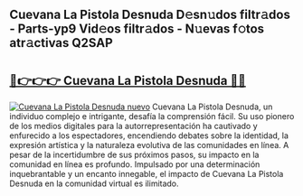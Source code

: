 ## Cuevana La Pistola Desnuda D𝚎sn𝚞dos filtr𝚊dos - Parts-yp9 Vid𝚎os filtr𝚊dos - N𝚞evas f𝚘tos atr𝚊ctivas Q2SAP

# <h2><a href="http://mb06tch.tromn.icu/?c=Cuevana+La+Pistola+Desnuda">🔗👉👉👉 Cuevana La Pistola Desnuda 🔗🔗</a></h2>

[![Cuevana La Pistola Desnuda nuevo](https://i.imgur.com/pEAQMta.gif)](http://mb06tch.tromn.icu/?c=Cuevana+La+Pistola+Desnuda)
Cuevana La Pistola Desnuda, un individuo complejo e intrigante, desafía la comprensión fácil. Su uso pionero de los medios digitales para la autorrepresentación ha cautivado y enfurecido a los espectadores, encendiendo debates sobre la identidad, la expresión artística y la naturaleza evolutiva de las comunidades en línea. A pesar de la incertidumbre de sus próximos pasos, su impacto en la comunidad en línea es profundo. Impulsado por una determinación inquebrantable y un encanto innegable, el impacto de Cuevana La Pistola Desnuda en la comunidad virtual es ilimitado.
